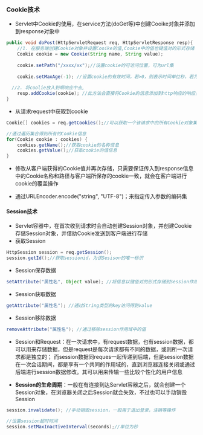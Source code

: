 ### Cookie技术

* Servlet中Cookie的使用，在service方法(doGet等)中创建Cooike对象并添加到response对象中

~~~java
public void doPost(HttpServletRequest req, HttpServletResponse resp){
    //1. 在服务端创建Cookie对象并设置Cooike的值,Cookie中的值也键值对的形式存储
    Cookie cookie = new Cookie(String name, String value);
    
    cookie.setPath("/xxxx/xx");//设置cookie的可访问位置，可为url集
    
    cookie.setMaxAge(-1); //设置cookie的有效时间，若>0，则表示时间单位秒，若为0，则表示浏览器关闭，默认为-1，表示浏览器关闭就删除cookie对象信息
    
  //2. 将coolie放入到啊响应中去,
    resp.addCookie(cookie); //此方法会直接将Cookie的信息添加到http响应的响应头header中
}
~~~

* 从请求request中获取到cookie

~~~java
Cookie[] cookies = req.getCookies();//可以获取一个该请求中的所有Cookie对象集合

//通过遍历集合得到所有的Cookie信息
for(Cookie cookie : cookies) {
    cookies.getName();//获取cookie的名称信息
    cookies.getValue();//获取cookie的值信息
}
~~~

* 修改从客户端获得的Cookie值并再次存储，只需要保证传入到response信息中的Cookie名称和路径与客户端所保存的cookie一致，就会在客户端进行cookie的覆盖操作

* 通过URLEncoder.encode("string", "UTF-8")；来指定传入参数的编码集



#### Session技术

* Servlet容器中，在首次收到请求时会自动创建Session对象，并创建Cookie存储Session对象，并借助Cookie发送到客户端进行存储
* 获取Session

~~~java
HttpSession session = req.getSession();
session.getId();//获取sessionid，为该Sesison的唯一标识
~~~

* Session保存数据

~~~java
setAttribute("属性名", Object value); //将信息以键值对的形式存储到Session作用域中
~~~

* Session获取数据

~~~java
getAttribute("属性名"); //通过String类型的key访问得到value
~~~

* Session移除数据

~~~java
removeAttribute("属性名"); //通过移除session作用域中的值
~~~

* Session和Request：在一次请求中，有request数据，也有session数据，都可以用来存储数据，但是request是每次请求都有不同的数据，或则所一次请求都是独立的； 而session数据同reques一起传递到后端，但是session数据在一次会话期间，都是享有一个共同的作用域的，直到浏览器连接关闭或通过后端进行session数据修改。其可以用来传输一些比较个性化的用户信息

* **Session的生命周期**：一般在有连接到达Servlet容器之后，就会创建一个Session对象，在浏览器关闭之后Session就会失效，不过也可以手动销毁Session

~~~java
session.invalidate(); //手动销毁session，一般用于退出登录，注销等操作

//设置session超时时间
session.setMaxInactiveInterval(seconds);//单位为秒
~~~



